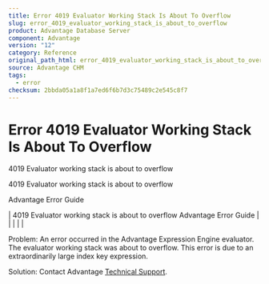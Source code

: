 ```yaml
---
title: Error 4019 Evaluator Working Stack Is About To Overflow
slug: error_4019_evaluator_working_stack_is_about_to_overflow
product: Advantage Database Server
component: Advantage
version: "12"
category: Reference
original_path_html: error_4019_evaluator_working_stack_is_about_to_overflow.htm
source: Advantage CHM
tags:
  - error
checksum: 2bbda05a1a8f1a7ed6f6b7d3c75489c2e545c8f7
---
```


# Error 4019 Evaluator Working Stack Is About To Overflow

4019 Evaluator working stack is about to overflow

4019 Evaluator working stack is about to overflow

Advantage Error Guide

| 4019 Evaluator working stack is about to overflow  Advantage Error Guide |  |  |  |  |

Problem: An error occurred in the Advantage Expression Engine evaluator. The evaluator working stack was about to overflow. This error is due to an extraordinarily large index key expression.

Solution: Contact Advantage [Technical Support](master_technical_support_u_s__and_canada.md).
